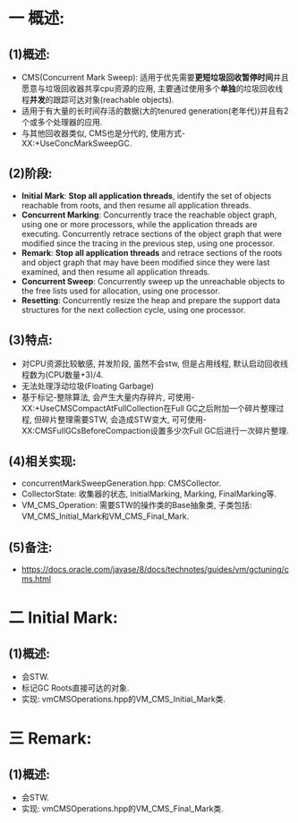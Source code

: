 # 一 概述:
## (1)概述:
- CMS(Concurrent Mark Sweep): 适用于优先需要**更短垃圾回收暂停时间**并且愿意与垃圾回收器共享cpu资源的应用, 主要通过使用多个**单独**的垃圾回收线程**并发**的跟踪可达对象(reachable objects).
- 适用于有大量的长时间存活的数据(大的tenured generation(老年代))并且有2个或多个处理器的应用.
- 与其他回收器类似, CMS也是分代的, 使用方式-XX:+UseConcMarkSweepGC.

## (2)阶段:
- **Initial Mark**: **Stop all application threads**, identify the set of objects reachable from roots, and then resume all application threads.
- **Concurrent Marking**: Concurrently trace the reachable object graph, using one or more processors, while the application threads are executing. Concurrently retrace sections of the object graph that were modified since the tracing in the previous step, using one processor.
- **Remark**: **Stop all application threads** and retrace sections of the roots and object graph that may have been modified since they were last examined, and then resume all application threads.
- **Concurrent Sweep**: Concurrently sweep up the unreachable objects to the free lists used for allocation, using one processor.
- **Resetting**: Concurrently resize the heap and prepare the support data structures for the next collection cycle, using one processor.

## (3)特点:
- 对CPU资源比较敏感, 并发阶段, 虽然不会stw, 但是占用线程, 默认启动回收线程数为(CPU数量+3)/4.
- 无法处理浮动垃圾(Floating Garbage)
- 基于标记-整除算法, 会产生大量内存碎片, 可使用-XX:+UseCMSCompactAtFullCollection在Full GC之后附加一个碎片整理过程, 但碎片整理需要STW, 会造成STW变大, 可可使用-XX:CMSFullGCsBeforeCompaction设置多少次Full GC后进行一次碎片整理.

## (4)相关实现:
- concurrentMarkSweepGeneration.hpp: CMSCollector.
- CollectorState: 收集器的状态, InitialMarking, Marking, FinalMarking等.
- VM_CMS_Operation: 需要STW的操作类的Base抽象类, 子类包括: VM_CMS_Initial_Mark和VM_CMS_Final_Mark.

## (5)备注:
- https://docs.oracle.com/javase/8/docs/technotes/guides/vm/gctuning/cms.html

# 二 Initial Mark:
## (1)概述:
- 会STW.
- 标记GC Roots直接可达的对象.
- 实现:  vmCMSOperations.hpp的VM_CMS_Initial_Mark类.

# 三 Remark:
## (1)概述:
- 会STW.
- 实现:  vmCMSOperations.hpp的VM_CMS_Final_Mark类.